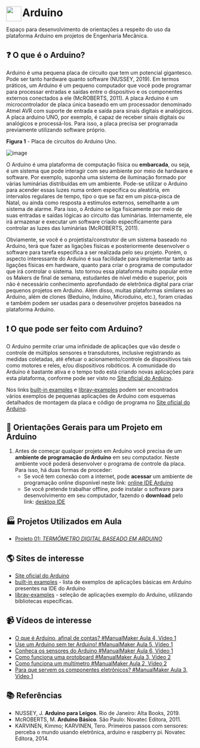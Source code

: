 <H1>
    <img align="left" width="40px" src="https://brandslogos.com/wp-content/uploads/images/large/arduino-logo-1.png"></image>
    Arduino
</H1>
<!--# ![Arduino](https://img.shields.io/badge/-Arduino-00979D?style=for-the-badge&logo=Arduino&logoColor=white) **Arduino** -->

Espaço para desenvolvimento de orientações a respeito do uso da plataforma Arduino em projetos de Engenharia Mecânica.

## :question: O que é o Arduino?
Arduino é uma pequena placa de circuito que tem um potencial gigantesco. Pode ser tanto hardware quanto software (NUSSEY, 2019). Em termos práticos, um Arduino é um pequeno computador que você pode programar para processar entradas e saídas entre o dispositivo e os componentes externos conectados a ele (McROBERTS, 2011).
A placa Arduino é um microcontrolador de placa única baseado em um processador denominado Atmel AVR com suporte de entrada e saída para sinais digitais e analógicos. A placa arduino UNO, por exemplo, é capaz de receber sinais digitais ou analógicos e processá-los. Para isso, a placa precisa ser programada previamente utilizando software próprio.

**Figura 1** - Placa de circuitos do Arduino Uno.

![image](https://github.com/LPATROCINIO1969/Arduino/assets/79651078/486fa97a-5af3-4019-bb10-cbbcbddc0450)

O Arduíno é uma plataforma de computação física ou **embarcada**, ou seja, é um sistema que pode interagir com seu ambiente por meio de hardware e software. Por exemplo, suponha uma sistema de iluminação formado por várias luminárias distribuídas em um ambiente. Pode-se utilizar o Arduino para acender essas luzes numa ordem específica ou aleatória, em intervalos regulares de tempo, tipo o que se faz em um pisca-pisca de Natal, ou ainda como resposta a estímulos externos, semelhante a um sistema de alarme. Para isso, o Arduino se liga fisicamente por meio de suas entradas e saídas lógicas ao circuito das luminárias. Internamente, ele irá armazenar e executar um software criado especificamente para controlar as luzes das luminárias (McROBERTS, 2011).

Obviamente, se você é o projetista/construtor de um sistema baseado no Arduíno, terá que fazer as ligações físicas e posteriormente desenvolver o software para tarefa específica a ser realizada pelo seu projeto. Porém, o aspecto interessante do Arduíno é sua facilidade para implementar tanto as ligações físicas em hardware, quanto para criar o programa de computador que irá controlar o sistema. Isto tornou essa plataforma muito popular entre os Makers de final de semana, estudantes de nível médio e superior, pois não é necessário conhecimento aprofundado de eletrônica digital para criar pequenos projetos em Arduíno. Além disso, muitas plataformas similares ao Arduíno, além de clones (Beduíno, Induíno, Microduíno, etc.), foram criadas e também podem ser usadas para o desenvolver projetos baseados na plataforma Arduíno.

## :exclamation: O que pode ser feito com Arduino?
O Arduíno permite criar uma infinidade de aplicações que vão desde o controle de múltiplos sensores e transdutores, inclusive registrando as medidas coletadas, até efetuar o acionamento/controle de dispositivos tais como motores e reles, e/ou dispositivos robóticos. A comunidade do Arduíno é bastante ativa e o tempo todo está criando novas aplicações para esta plataforma, conforme pode ser visto no [Site oficial do Arduino](https://www.arduino.cc/).

Nos links [built-in examples](https://docs.arduino.cc/built-in-examples/) e [libray-examples](https://docs.arduino.cc/library-examples/) podem ser encontrados vários exemplos de pequenas aplicações de Arduíno com esquemas detalhados de montagem da placa e código de programa no [Site oficial do Arduino](https://www.arduino.cc/).



## :rainbow: Orientações Gerais para um Projeto em Arduino

1. Antes de começar qualquer projeto em Arduíno você precisa de um **ambiente de programação do Arduíno** em seu computador. Neste ambiente você poderá desenvolver o programa de controle da placa. Para isso, há duas formas de proceder:
    - Se você tem conexão com a internet, pode **acessar** um ambiente de programação online disponível neste link: [online IDE Arduino](https://create.arduino.cc/editor)
    - Se você pretende trabalhar offline, pode instalar o software para desenvolvimento em seu computador, fazendo o **download** pelo link: [desktop IDE](https://www.arduino.cc/en/Main/Software#download)


## :factory: Projetos Utilizados em Aula

+ [Projeto 01: *TERMÔMETRO DIGITAL BASEADO EM ARDUINO*](https://github.com/LPATROCINIO1969/Arduino/blob/main/TermometroDigital_01.md)

## :earth_americas: Sites de interesse
+ [Site oficial do Arduino](https://www.arduino.cc/)
+ [built-in examples](https://docs.arduino.cc/built-in-examples/) - lista de exemplos de aplicações básicas em Arduíno presentes na IDE do Arduíno
+ [libray-examples](https://docs.arduino.cc/library-examples/) - seleção de aplicações exemplo do Arduíno, utilizando bibliotecas específicas.

## :video_camera: Vídeos de interesse
+ [O que é Arduino, afinal de contas? #ManualMaker Aula 4, Vídeo 1](https://youtu.be/sv9dDtYnE1g?si=UeJtqoNw31OfbN2X)
+ [Use um Arduino sem ter Arduino! #ManualMaker Aula 5, Vídeo 1](https://youtu.be/CrHJj4OQ6Sw?si=q3hxL2asRdcQoa8f)
+ [Conheça os sensores do Arduino #ManualMaker Aula 6, Vídeo 1](https://youtu.be/vEdYjAbzrAE?si=lpzmEVB86Euq5Kdp)
+ [Como funciona uma protoboard #ManualMaker Aula 3, Vídeo 2](https://youtu.be/DfU6llvIMcM?si=z8TA3jHfJmQt875-)
+ [Como funciona um multímetro #ManualMaker Aula 2, Vídeo 2](https://youtu.be/1WIWrmc-rBk?si=YYHXf5jDlwjS0iMT)
+ [Para que servem os componentes eletrônicos? #ManualMaker Aula 3, Vídeo 1](https://youtu.be/C54Cp819Ebc?si=WC-CXoraHSysacQP)

## :books: Referências
+ NUSSEY, J. **Arduino para Leigos**. Rio de Janeiro: Alta Books, 2019.
+ McROBERTS, M. **Arduino Básico**. São Paulo: Novatec Editora, 2011.
+ KARVINEN, Kimmo; KARVINEN, Tero. Primeiros passos com sensores: perceba o mundo usando eletrônica, arduino e raspberry pi. Novatec Editora, 2014.



